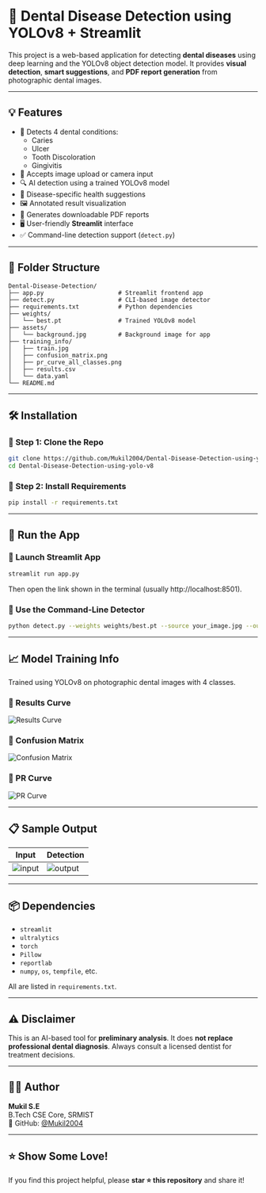 

# 🦷 Dental Disease Detection using YOLOv8 + Streamlit

This project is a web-based application for detecting **dental diseases** using deep learning and the YOLOv8 object detection model. It provides **visual detection**, **smart suggestions**, and **PDF report generation** from photographic dental images.

---

## 💡 Features

- 🎯 Detects 4 dental conditions:
  - Caries
  - Ulcer
  - Tooth Discoloration
  - Gingivitis
- 📸 Accepts image upload or camera input
- 🔍 AI detection using a trained YOLOv8 model
- 🧠 Disease-specific health suggestions
- 🖼️ Annotated result visualization
- 📄 Generates downloadable PDF reports
- 🖥️ User-friendly **Streamlit** interface
- ✅ Command-line detection support (`detect.py`)

---

## 📁 Folder Structure

```
Dental-Disease-Detection/
├── app.py                     # Streamlit frontend app
├── detect.py                  # CLI-based image detector
├── requirements.txt           # Python dependencies
├── weights/
│   └── best.pt                # Trained YOLOv8 model
├── assets/
│   └── background.jpg         # Background image for app
├── training_info/
│   ├── train.jpg
│   ├── confusion_matrix.png
│   ├── pr_curve_all_classes.png
│   ├── results.csv
│   └── data.yaml
└── README.md
```

---

## 🛠️ Installation

### 🔹 Step 1: Clone the Repo

```bash
git clone https://github.com/Mukil2004/Dental-Disease-Detection-using-yolo-v8.git
cd Dental-Disease-Detection-using-yolo-v8
```

### 🔹 Step 2: Install Requirements

```bash
pip install -r requirements.txt
```

---

## 🚀 Run the App

### 🔹 Launch Streamlit App

```bash
streamlit run app.py
```

Then open the link shown in the terminal (usually http://localhost:8501).

### 🔹 Use the Command-Line Detector

```bash
python detect.py --weights weights/best.pt --source your_image.jpg --output-dir output/ --save
```

---

## 📈 Model Training Info

Trained using YOLOv8 on photographic dental images with 4 classes.

### 🔹 Results Curve

![Results Curve](training_info/results.png)

### 🔹 Confusion Matrix

![Confusion Matrix](training_info/confusion_matrix.png)

### 🔹 PR Curve

![PR Curve](training_info/PR_curve.png)

---

## 📋 Sample Output

|           Input                   |               Detection             |
|-----------------------------------|-------------------------------------|
| ![input](assets/sample_input.jpg) | ![output](assets/sample_output.jpg) |

---

## 📦 Dependencies

- `streamlit`
- `ultralytics`
- `torch`
- `Pillow`
- `reportlab`
- `numpy`, `os`, `tempfile`, etc.

All are listed in `requirements.txt`.

---

## ⚠️ Disclaimer

This is an AI-based tool for **preliminary analysis**. It does **not replace professional dental diagnosis**. Always consult a licensed dentist for treatment decisions.

---

## 🙋‍♂️ Author

**Mukil S.E**  
B.Tech CSE Core, SRMIST  
🔗 GitHub: [@Mukil2004](https://github.com/Mukil2004)

---

## ⭐ Show Some Love!

If you find this project helpful, please **star ⭐ this repository** and share it!
